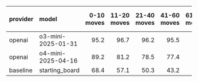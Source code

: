 | provider   | model              |   0-10 moves |   11-20 moves |   21-40 moves |   41-60 moves |   61-80 moves |   81-100 moves |
|:-----------|:-------------------|-------------:|--------------:|--------------:|--------------:|--------------:|---------------:|
| openai     | o3-mini-2025-01-31 |         95.2 |          96.7 |          96.2 |          95.5 |          94.1 |           90.4 |
| openai     | o4-mini-2025-04-16 |         89.2 |          81.2 |          78.5 |          77.4 |          71.2 |           67.7 |
| baseline   | starting_board     |         68.4 |          57.1 |          50.3 |          43.2 |          37.7 |           35.7 |
